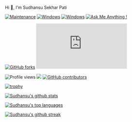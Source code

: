 Hi 👋, I'm Sudhansu Sekhar Pati
<br />


[![Maintenance](https://img.shields.io/badge/Maintained%3F-yes-green.svg)](https://GitHub.com/sudhansu143/StrapDown.js/graphs/commit-activity) [![Windows](https://svgshare.com/i/ZhY.svg)](https://svgshare.com/i/ZhY.svg)
[![Windows](https://svgshare.com/i/ZhY.svg)](https://svgshare.com/i/ZhY.svg)
[![Ask Me Anything !](https://img.shields.io/badge/Ask%20me-anything-1abc9c.svg)](https://GitHub.com/sudhansu143/ama)

[![GitHub forks](https://badgen.net/github/forks/sudhansu143/Strapdown.js/)](https://GitHub.com/sudhansu143/StrapDown.js/network/) 
[![GitHub stars](https://badgen.net/github/stars/sudhansu143/Strapdown.js)](https://GitHub.com/sudhansu143/StrapDown.js/stargazers/)

![Profile views](https://gpvc.arturio.dev/sudhansu143) 
![](https://komarev.com/ghpvc/?username=sudhansu143)
[![GitHub contributors](https://img.shields.io/github/contributors/sudhansu143/badges.svg)](https://GitHub.com/sudhansu143/badges/graphs/contributors/)


[![trophy](https://github-profile-trophy.vercel.app/?username=sudhansu143)](https://github.com/sudhansu143/github-profile-trophy)

[![Sudhansu's github stats](https://github-readme-stats.vercel.app/api?username=sudhansu143&theme=blue-green)](https://github.com/sudhansu143/github-readme-stats)

[![Sudhansu's top languages](https://github-readme-stats.vercel.app/api/top-langs/?username=sudhansu143&theme=blue-green)](https://github.com/sudhansu143/github-readme-stats)

[![Sudhansu's github streak](https://github-readme-streak-stats.herokuapp.com/?user=sudhansu143&theme=blue-green)](https://github.com/sudhansu143/github-readme-streak-stats)




